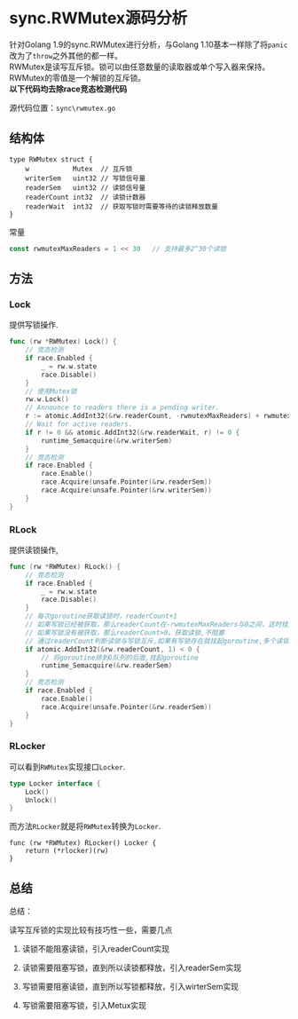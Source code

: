 # sync.RWMutex源码分析

针对Golang 1.9的sync.RWMutex进行分析，与Golang 1.10基本一样除了将`panic`改为了`throw`之外其他的都一样。  
RWMutex是读写互斥锁。锁可以由任意数量的读取器或单个写入器来保持。
RWMutex的零值是一个解锁的互斥锁。  
**以下代码均去除race竞态检测代码**

源代码位置：`sync\rwmutex.go`
## 结构体
```
type RWMutex struct {
    w           Mutex  // 互斥锁
    writerSem   uint32 // 写锁信号量
    readerSem   uint32 // 读锁信号量
    readerCount int32  // 读锁计数器
    readerWait  int32  // 获取写锁时需要等待的读锁释放数量
}
```
常量
```go  
const rwmutexMaxReaders = 1 << 30   // 支持最多2^30个读锁
```


## 方法
### Lock
提供写锁操作.
```go  
func (rw *RWMutex) Lock() {
    // 竞态检测
	if race.Enabled {
		_ = rw.w.state
		race.Disable()
	}
	// 使用Mutex锁
	rw.w.Lock()
	// Announce to readers there is a pending writer.
	r := atomic.AddInt32(&rw.readerCount, -rwmutexMaxReaders) + rwmutexMaxReaders
	// Wait for active readers.
	if r != 0 && atomic.AddInt32(&rw.readerWait, r) != 0 {
		runtime_Semacquire(&rw.writerSem)
	}
	// 竞态检测
	if race.Enabled {
		race.Enable()
		race.Acquire(unsafe.Pointer(&rw.readerSem))
		race.Acquire(unsafe.Pointer(&rw.writerSem))
	}
}
```


### RLock
提供读锁操作,
```go 
func (rw *RWMutex) RLock() {
    // 竞态检测
	if race.Enabled {
		_ = rw.w.state
		race.Disable()
	}
	// 每次goroutine获取读锁时，readerCount+1
    // 如果写锁已经被获取，那么readerCount在-rwmutexMaxReaders与0之间，这时挂起获取读锁的goroutine，
    // 如果写锁没有被获取，那么readerCount>0，获取读锁,不阻塞
    // 通过readerCount判断读锁与写锁互斥,如果有写锁存在就挂起goroutine,多个读锁可以并行
	if atomic.AddInt32(&rw.readerCount, 1) < 0 {
		// 将goroutine排到G队列的后面,挂起goroutine
		runtime_Semacquire(&rw.readerSem)
	}
	// 竞态检测
	if race.Enabled {
		race.Enable()
		race.Acquire(unsafe.Pointer(&rw.readerSem))
	}
}
```


### RLocker
可以看到`RWMutex`实现接口`Locker`.
```go  
type Locker interface {
	Lock()
	Unlock()
}
```
而方法`RLocker`就是将`RWMutex`转换为`Locker`.
```
func (rw *RWMutex) RLocker() Locker {
	return (*rlocker)(rw)
}
```





## 总结
总结：

读写互斥锁的实现比较有技巧性一些，需要几点

1. 读锁不能阻塞读锁，引入readerCount实现

2. 读锁需要阻塞写锁，直到所以读锁都释放，引入readerSem实现

3. 写锁需要阻塞读锁，直到所以写锁都释放，引入wirterSem实现

4. 写锁需要阻塞写锁，引入Metux实现





